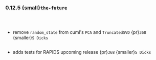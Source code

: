 ### 0.12.5 {small}`the-future`

```{rubric} Features
```

```{rubric} Performance
```

```{rubric} Bug fixes
```
* remove `random_state` from cuml's `PCA` and `TruncatedSVD` {pr}`368` {smaller}`S Dicks`

```{rubric} Misc
```
* adds tests for RAPIDS upcoming release {pr}`368` {smaller}`S Dicks`
